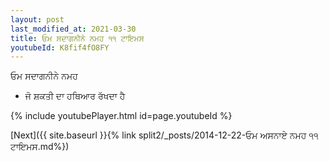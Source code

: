 ```yaml
---
layout: post
last_modified_at: 2021-03-30
title: ਓਮ ਸਦਾਗਨੀਨੇ ਨਮਹ ੧੧ ਟਾਇਮਸ
youtubeId: K8fif4fO8FY
---
```

 
 
 ਓਮ ਸਦਾਗਨੀਨੇ ਨਮਹ  
 
 -  ਜੋ ਸ਼ਕਤੀ ਦਾ ਹਥਿਆਰ ਰੱਖਦਾ ਹੈ 
 
  
 
  
 
 
 
 
 
 


{% include youtubePlayer.html id=page.youtubeId %}
 
[Next]({{ site.baseurl }}{% link  split2/_posts/2014-12-22-ਓਮ ਅਸਨਾਏ ਨਮਹ ੧੧ ਟਾਇਮਸ.md%})
 
